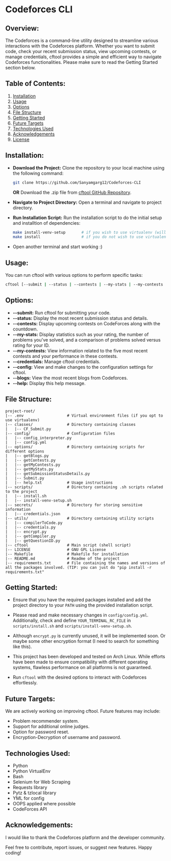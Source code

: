 # Codeforces CLI

## Overview:

The Codeforces is a command-line utility designed to streamline various interactions with the Codeforces platform. Whether you want to submit code, check your recent submission status, view upcoming contests, or manage credentials, cftool provides a simple and efficient way to navigate Codeforces functionalities.
Please make sure to read the Getting Started section below.

## Table of Contents:

1. [Installation](#installation)
2. [Usage](#usage)
3. [Options](#options)
4. [File Structure](#file-structure)
5. [Getting Started](#getting-started)
6. [Future Targets](#future-targets)
7. [Technologies Used](#technologies-used)
8. [Acknowledgements](#acknowledgements)
9. [License](#license)

## Installation:

  - **Download the Project:**
    Clone the repository to your local machine using the following command:
    ```bash
    git clone https://github.com/Sanyamgarg12/Codeforces-CLI
    ```
    **OR**
    Download the .zip file from [cftool GitHub Repository](https://github.com/SanyamGarg12/Codeforces-CLI).

  - **Navigate to Project Directory:**
    Open a terminal and navigate to project directory.

  - **Run Installation Script:**
    Run the installation script to do the initial setup and installtion of dependencies:
    ```bash
    make install-venv-setup       # if you wish to use virtualenv (will be named .env) setup
    make install                  # if you do not wish to use virtualenv
    ```
  - Open another terminal and start working :) 

## Usage:

You can run cftool with various options to perform specific tasks:

```bash
cftool [--submit | --status | --contests | --my-stats | --my-contests | --credentials | --config | --blogs | --help]
```

## Options:

- **--submit:** Run cftool for submitting your code.
- **--status:** Display the most recent submission status and details.
- **--contests:** Display upcoming contests on CodeForces along with the countdown.
- **--my-stats:** Display statistics such as your rating, the number of problems you've solved, and a comparison of problems solved versus rating for your ID.
- **--my-contests:** View information related to the five most recent contests and your performance in these contests.
- **--credentials:** Manage cftool credentials.
- **--config:** View and make changes to the configuration settings for cftool.
- **--blogs:** View the most recent blogs from Codeforces.
- **--help:** Display this help message.

## File Structure:
```
project-root/
|-- .env                   # Virtual environment files (if you opt to use virtualenv)
|-- classes/               # Directory containing classes
|   |-- CF_Submit.py
|-- config/                # Configuration files
|   |-- config_interpreter.py
|   |-- config.yml
|-- options/               # Directory containing scripts for different options
|   |-- getBlogs.py
|   |-- getContests.py
|   |-- getMyContests.py
|   |-- getMyStats.py
|   |-- getSubmissionStatusDetails.py
|   |-- Submit.py
|   |-- help.txt           # Usage instructions
|-- scripts/               # Directory containing .sh scripts related to the project
|   |-- install.sh
|   |-- install-venv-setup.sh
|-- secrets/               # Directory for storing sensitive information
|   |-- credentials.json
|-- utils/                 # Directory containing utility scripts
|   |-- compilerToCode.py
|   |-- credentials.py
|   |-- encrypt.py
|   |-- getCompiler.py
|   |-- getQuestionID.py
|-- cftool                 # Main script (shell script)
|-- LICENSE                # GNU GPL License
|-- Makefile               # Makefile for installation
|-- README.md              # Readme of the project
|-- requirements.txt       # File containing the names and versions of all the packages involved. (TIP: you can just do "pip install -r requirements.txt"
```

## Getting Started:

- Ensure that you have the required packages installed and add the project directory to your `PATH` using the provided installation script.

- Please read and make necessary changes in `config/config.yml`. Additionally, check and define `YOUR_TERMINAL_RC_FILE` in `scripts/install.sh` and `scripts/install-venv-setup.sh`.

- Although `encrypt.py` is currently unused, it will be implemented soon. Or maybe some other encryption format (I need to search for something like this).

- This project has been developed and tested on Arch Linux. While efforts have been made to ensure compatibility with different operating systems, flawless performance on all platforms is not guaranteed.

- Run `cftool` with the desired options to interact with Codeforces effortlessly.

## Future Targets:

We are actively working on improving cftool. Future features may include:

- Problem recommender system.
- Support for additional online judges.
- Option for password reset.
- Encryption-Decryption of username and password.

## Technologies Used:

- Python
- Python VirtualEnv
- Bash
- Selenium for Web Scraping
- Requests library
- Pytz & tzlocal library
- YML for config
- OOPS applied where possible
- CodeForces API

## Acknowledgements:

I would like to thank the Codeforces platform and the developer community.

Feel free to contribute, report issues, or suggest new features. Happy coding!
